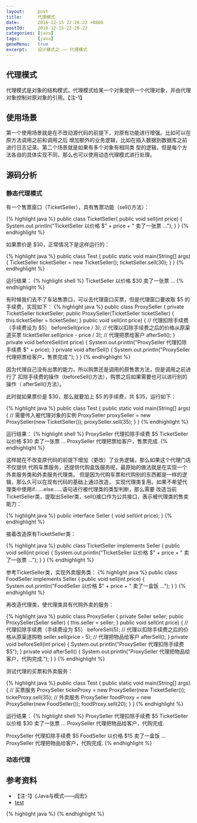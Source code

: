 ```yaml
---
layout:     post
title:      代理模式
date:       2016-12-15 22:26:22 +0800
postId:     2016-12-15-22-26-22
categories: [java]
tags:       [java]
geneMenu:   true
excerpt:    设计模式之 —— 代理模式
---
```


## 代理模式
代理模式是对象的结构模式。代理模式给某一个对象提供一个代理对象，并由代理对象控制对原对象的引用。【注-1】

## 使用场景
第一个使用场景就是在不改动源代码的前提下，对原有功能进行增强。比如可以在原方法调用之前和调用之后
增加额外的业务逻辑，比如在插入数据到数据库之前进行日志记录。第二个场景就是如果有多个对象有相同类
型的逻辑，但是每个方法各自的具体实现不同，那么也可以使用动态代理模式进行处理。

## 源码分析

### 静态代理模式

有一个售票窗口（TicketSeller），具有售票功能（sell()方法）：

{% highlight java %}
public class TicketSeller{
  public void sell(int price) {
    System.out.println("TicketSeller 以价格 $" + price + " 卖了一张票 ...");
  }
}
{% endhighlight %}

如果票价是 $30，正常情况下是这样运行的：

{% highlight java %}
public class Test {
  public static void main(String[] args) {
    TicketSeller ticketSeller = new TicketSeller();
    ticketSeller.sell(30);
  }
}
{% endhighlight %}

运行结果：
{% highlight shell %}
TicketSeller 以价格 $30 卖了一张票 ...
{% endhighlight %}

有时候我们去不了车站售票口，可以去代理窗口买票，但是代理窗口要收取 $5 的手续费，实现如下：
{% highlight java %}
public class ProxySeller {
  private TicketSeller ticketSeller;
  public ProxySeller(TicketSeller ticketSeller) {
    this.ticketSeller = ticketSeller;
  }
  public void sell(int price) {
    // 代理扣除手续费（手续费设为 $5）
    beforeSell(price / 3);
    // 代理以扣除手续费之后的价格从原渠道买票
    ticketSeller.sell(price - price / 3);
    // 代理把票给客户
    afterSell();
  }
  private void beforeSell(int price) {
    System.out.println("ProxySeller 代理扣除手续费 $" + price);
  }
  private void afterSell() {
    System.out.println("ProxySeller 代理把票给客户，售票完成.");
  }
}
{% endhighlight %}

因为代理自己没有出票的能力，所以购票还是调用的原售票方法，但是调用之前进行了
扣除手续费的操作（beforeSell()方法），购票之后如果需要也可以进行别的操作（
afterSell()方法）。

此时就如果票价是 $30，那么就要加上 $5 的手续费，共 $35，运行如下：

{% highlight java %}
public class Test {
  public static void main(String[] args) {
    // 需要传入被代理对象的实例
    ProxySeller proxySeller = new ProxySeller(new TicketSeller());
    proxySeller.sell(35);
  }
}
{% endhighlight %}

运行结果：
{% highlight shell %}
ProxySeller 代理扣除手续费 $5
TicketSeller 以价格 $30 卖了一张票 ...
ProxySeller 代理把票给客户，售票完成.
{% endhighlight %}

这样就在不改变原代码的前提下增加（更改）了业务逻辑，那么如果这个代理门店不仅提供
代购车票服务，还提供代购盒饭服务呢，最原始的做法就是在实现一个外卖服务类和外卖服务代理类。
但是因为代购车票和代购别的东西都是一样的逻辑，那么久可以在现有代码的基础上通过改造，
实现代理类复用。如果不希望代理类中使用if……else……语句进行被代理类的类型判断，那么需要
改造当前TicketSeller类，提取出Seller类，sell()接口作为公共接口，表示被代理类的售卖能力：

{% highlight java %}
public interface Seller {
  void sell(int price);
}
{% endhighlight %}

接着改造原有TicketSeller类：

{% highlight java %}
public class TicketSeller implements Seller {
  public void sell(int price) {
    System.out.println("TicketSeller 以价格 $" + price + " 卖了一张票 ...");
  }
}
{% endhighlight %}

参考TicketSeller类，实现外卖服务类：
{% highlight java %}
public class FoodSeller implements Seller {
  public void sell(int price) {
    System.out.println("FoodSeller 以价格 $" + price + " 卖了一盒饭 ...");
  }
}
{% endhighlight %}

再改造代理类，使代理类具有代购外卖的服务：

{% highlight java %}
public class ProxySeller {
  private Seller seller;
  public ProxySeller(Seller seller) {
    this.seller = seller;
  }
  public void sell(int price) {
    // 代理扣除手续费（手续费设为 $5）
    beforeSell(5);
    // 代理以扣除手续费之后的价格从原渠道购物
    seller.sell(price - 5);
    // 代理把物品给客户
    afterSell();
  }
  private void beforeSell(int price) {
    System.out.println("ProxySeller 代理扣除手续费 $5");
  }
  private void afterSell() {
    System.out.println("ProxySeller 代理把物品给客户，代购完成.");
  }
}
{% endhighlight %}

测试代理的买票和外卖服务：

{% highlight java %}
public class Test {
  public static void main(String[] args) {
    // 买票服务
    ProxySeller tickeProxy = new ProxySeller(new TicketSeller());
    tickeProxy.sell(35);
    // 外卖服务
    ProxySeller foodProxy = new ProxySeller(new FoodSeller());
    foodProxy.sell(20);
  }
}
{% endhighlight %}

运行结果：
{% highlight shell %}
ProxySeller 代理扣除手续费 $5
TicketSeller 以价格 $30 卖了一张票 ...
ProxySeller 代理把物品给客户，代购完成.

ProxySeller 代理扣除手续费 $5
FoodSeller 以价格 $15 卖了一盒饭 ...
ProxySeller 代理把物品给客户，代购完成.
{% endhighlight %}

### 动态代理

## 参考资料

* 【注-1】《Java与模式——阎宏》
* [test](test.html)

{% highlight java %}
{% endhighlight %}
